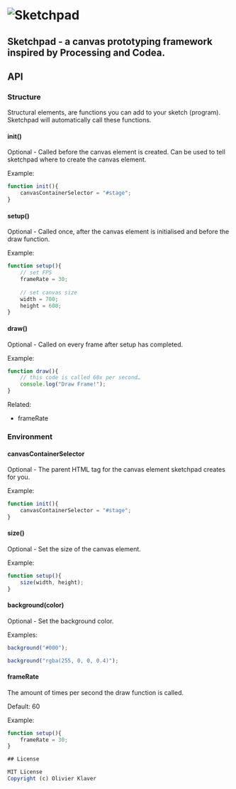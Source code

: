 # ![Sketchpad](https://raw.github.com/olivierklaver/Sketchpad/master/media%20assets/sketchpad.png)

## Sketchpad - a canvas prototyping framework inspired by Processing and Codea.

## API


### Structure
Structural elements, are functions you can add to your sketch (program). Sketchpad will automatically call these functions.

#### init()

Optional - Called before the canvas element is created.
Can be used to tell sketchpad where to create the canvas element.

Example:
```javascript
function init(){
	canvasContainerSelector = "#stage";
}
```

#### setup()
Optional - Called once, after the canvas element is initialised and before the draw function.

Example:
```javascript
function setup(){
	// set FPS
	frameRate = 30;
	
	// set canvas size
    width = 700;
    height = 600;
}
```

#### draw()
Optional - Called on every frame after setup has completed.

Example:
```javascript
function draw(){
	// this code is called 60x per second…
	console.log("Draw Frame!");
}
```

Related:
- frameRate


### Environment

#### canvasContainerSelector
Optional - The parent HTML tag for the canvas element sketchpad creates for you.

Example:
```javascript
function init(){
	canvasContainerSelector = "#stage";
}
```

#### size()
Optional - Set the size of the canvas element.

Example:
```javascript
function setup(){
	size(width, height);
}
```


#### background(color)
Optional - Set the background color.

Examples:
```javascript
background("#000");
```

```javascript
background("rgba(255, 0, 0, 0.4)");
```


#### frameRate
The amount of times per second the draw function is called.

Default:
60

Example:
```javascript
function setup(){
	frameRate = 30;
}

## License

MIT License  
Copyright (c) Olivier Klaver
